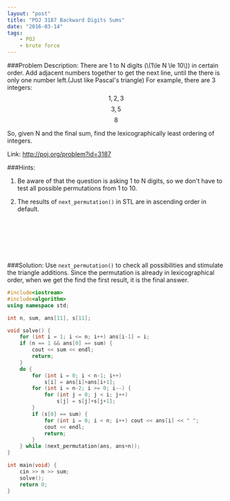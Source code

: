 ```yaml
---
layout: "post"
title: "POJ 3187 Backward Digits Sums"
date: "2016-03-14"
tags:
    - POJ
    - brute force
---
```


###Problem Description:
There are 1 to N digits (\\(1\le N \le 10\\)) in certain order. Add adjacent numbers together to get the next line, until the there is only one number left.(Just like Pascal's triangle)
For example, there are 3 integers:
$$ 1, 2, 3 $$
$$ 3, 5 $$
$$ 8 $$

So, given N and the final sum, find the lexicographically least ordering of integers.

Link: http://poj.org/problem?id=3187

###Hints:
1. Be aware of that the question is asking 1 to N digits, so we don't have to test all possible permutations from 1 to 10.

1. The results of `next_permutation()` in STL are in ascending order in default.

<br>
<br>
<br>
<br>
<br>

###Solution:
Use `next_permutation()` to check all possibilities and stimulate the triangle additions. Since the permutation is already in lexicographical order, when we get the find the first result, it is the final answer.


```cpp
#include<iostream>
#include<algorithm>
using namespace std;

int n, sum, ans[11], s[11];

void solve() {
	for (int i = 1; i <= n; i++) ans[i-1] = i;
	if (n == 1 && ans[0] == sum) {
		cout << sum << endl;
		return;
	}
	do {
		for (int i = 0; i < n-1; i++)
			s[i] = ans[i]+ans[i+1];
		for (int i = n-2; i >= 0; i--) {
			for (int j = 0; j < i; j++)
				s[j] = s[j]+s[j+1];
		}
		if (s[0] == sum) {
			for (int i = 0; i < n; i++) cout << ans[i] << " ";
			cout << endl;
			return;
		}
	} while (next_permutation(ans, ans+n));
}

int main(void) {
	cin >> n >> sum;
	solve();
	return 0;
}
```
